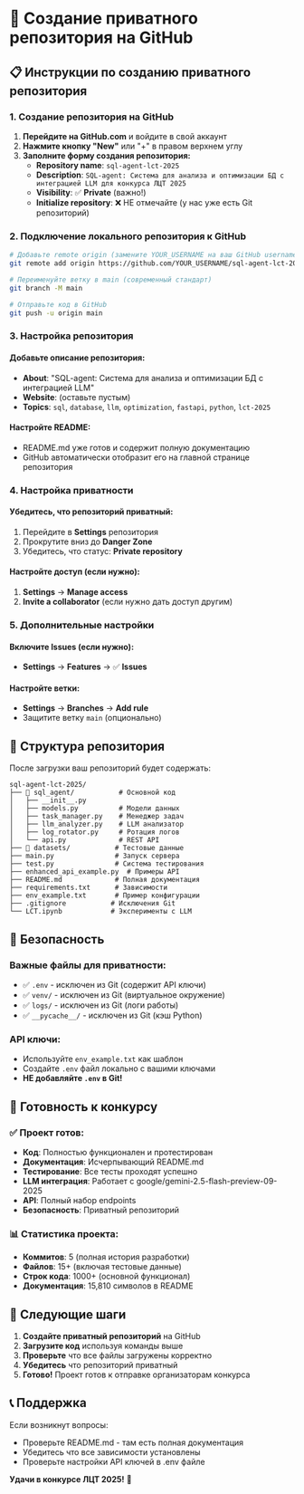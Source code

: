 # 🚀 Создание приватного репозитория на GitHub

## 📋 Инструкции по созданию приватного репозитория

### 1. Создание репозитория на GitHub

1. **Перейдите на GitHub.com** и войдите в свой аккаунт
2. **Нажмите кнопку "New"** или "+" в правом верхнем углу
3. **Заполните форму создания репозитория:**
   - **Repository name**: `sql-agent-lct-2025`
   - **Description**: `SQL-agent: Система для анализа и оптимизации БД с интеграцией LLM для конкурса ЛЦТ 2025`
   - **Visibility**: ✅ **Private** (важно!)
   - **Initialize repository**: ❌ НЕ отмечайте (у нас уже есть Git репозиторий)

### 2. Подключение локального репозитория к GitHub

```bash
# Добавьте remote origin (замените YOUR_USERNAME на ваш GitHub username)
git remote add origin https://github.com/YOUR_USERNAME/sql-agent-lct-2025.git

# Переименуйте ветку в main (современный стандарт)
git branch -M main

# Отправьте код в GitHub
git push -u origin main
```

### 3. Настройка репозитория

#### Добавьте описание репозитория:
- **About**: "SQL-agent: Система для анализа и оптимизации БД с интеграцией LLM"
- **Website**: (оставьте пустым)
- **Topics**: `sql`, `database`, `llm`, `optimization`, `fastapi`, `python`, `lct-2025`

#### Настройте README:
- README.md уже готов и содержит полную документацию
- GitHub автоматически отобразит его на главной странице репозитория

### 4. Настройка приватности

#### Убедитесь, что репозиторий приватный:
1. Перейдите в **Settings** репозитория
2. Прокрутите вниз до **Danger Zone**
3. Убедитесь, что статус: **Private repository**

#### Настройте доступ (если нужно):
1. **Settings** → **Manage access**
2. **Invite a collaborator** (если нужно дать доступ другим)

### 5. Дополнительные настройки

#### Включите Issues (если нужно):
- **Settings** → **Features** → ✅ **Issues**

#### Настройте ветки:
- **Settings** → **Branches** → **Add rule**
- Защитите ветку `main` (опционально)

## 📁 Структура репозитория

После загрузки ваш репозиторий будет содержать:

```
sql-agent-lct-2025/
├── 📂 sql_agent/           # Основной код
│   ├── __init__.py
│   ├── models.py          # Модели данных
│   ├── task_manager.py    # Менеджер задач
│   ├── llm_analyzer.py    # LLM анализатор
│   ├── log_rotator.py     # Ротация логов
│   └── api.py             # REST API
├── 📂 datasets/           # Тестовые данные
├── main.py               # Запуск сервера
├── test.py               # Система тестирования
├── enhanced_api_example.py  # Примеры API
├── README.md             # Полная документация
├── requirements.txt      # Зависимости
├── env_example.txt       # Пример конфигурации
├── .gitignore           # Исключения Git
└── LCT.ipynb            # Эксперименты с LLM
```

## 🔐 Безопасность

### Важные файлы для приватности:
- ✅ `.env` - исключен из Git (содержит API ключи)
- ✅ `venv/` - исключен из Git (виртуальное окружение)
- ✅ `logs/` - исключен из Git (логи работы)
- ✅ `__pycache__/` - исключен из Git (кэш Python)

### API ключи:
- Используйте `env_example.txt` как шаблон
- Создайте `.env` файл локально с вашими ключами
- **НЕ добавляйте `.env` в Git!**

## 🚀 Готовность к конкурсу

### ✅ Проект готов:
- **Код**: Полностью функционален и протестирован
- **Документация**: Исчерпывающий README.md
- **Тестирование**: Все тесты проходят успешно
- **LLM интеграция**: Работает с google/gemini-2.5-flash-preview-09-2025
- **API**: Полный набор endpoints
- **Безопасность**: Приватный репозиторий

### 📊 Статистика проекта:
- **Коммитов**: 5 (полная история разработки)
- **Файлов**: 15+ (включая тестовые данные)
- **Строк кода**: 1000+ (основной функционал)
- **Документация**: 15,810 символов в README

## 🎯 Следующие шаги

1. **Создайте приватный репозиторий** на GitHub
2. **Загрузите код** используя команды выше
3. **Проверьте** что все файлы загружены корректно
4. **Убедитесь** что репозиторий приватный
5. **Готово!** Проект готов к отправке организаторам конкурса

## 📞 Поддержка

Если возникнут вопросы:
- Проверьте README.md - там есть полная документация
- Убедитесь что все зависимости установлены
- Проверьте настройки API ключей в .env файле

**Удачи в конкурсе ЛЦТ 2025!** 🎉
